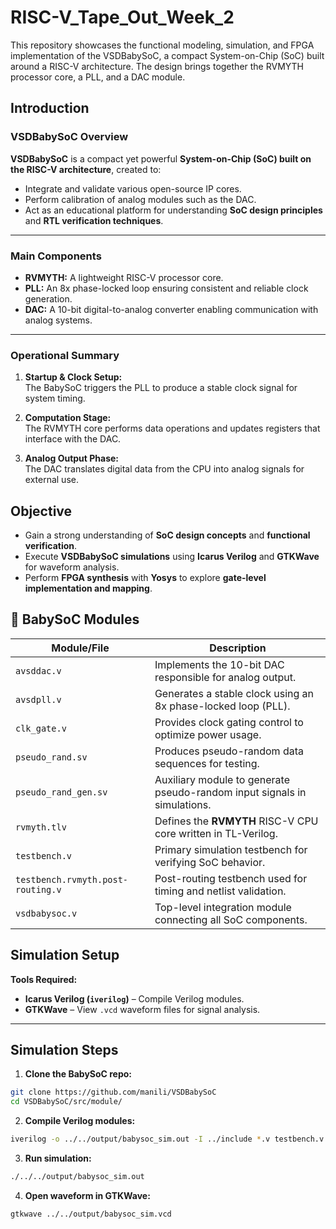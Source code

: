# RISC-V_Tape_Out_Week_2
This repository showcases the functional modeling, simulation, and FPGA implementation of the VSDBabySoC, a compact System-on-Chip (SoC) built around a RISC-V architecture. The design brings together the RVMYTH processor core, a PLL, and a DAC module.
## Introduction
### VSDBabySoC Overview

**VSDBabySoC** is a compact yet powerful **System-on-Chip (SoC) built on the RISC-V architecture**, created to:

- Integrate and validate various open-source IP cores.  
- Perform calibration of analog modules such as the DAC.  
- Act as an educational platform for understanding **SoC design principles** and **RTL verification techniques**.  

---

### Main Components

- **RVMYTH:** A lightweight RISC-V processor core.  
- **PLL:** An 8x phase-locked loop ensuring consistent and reliable clock generation.  
- **DAC:** A 10-bit digital-to-analog converter enabling communication with analog systems.  

---

### Operational Summary

1. **Startup & Clock Setup:**  
   The BabySoC triggers the PLL to produce a stable clock signal for system timing.  

2. **Computation Stage:**  
   The RVMYTH core performs data operations and updates registers that interface with the DAC.  

3. **Analog Output Phase:**  
   The DAC translates digital data from the CPU into analog signals for external use.  
## Objective

- Gain a strong understanding of **SoC design concepts** and **functional verification**.  
- Execute **VSDBabySoC simulations** using **Icarus Verilog** and **GTKWave** for waveform analysis.  
- Perform **FPGA synthesis** with **Yosys** to explore **gate-level implementation and mapping**.
## 🧩 BabySoC Modules

| Module/File                       | Description                                         |
| --------------------------------- | --------------------------------------------------- |
| `avsddac.v`                       | Implements the 10-bit DAC responsible for analog output. |
| `avsdpll.v`                       | Generates a stable clock using an 8x phase-locked loop (PLL). |
| `clk_gate.v`                      | Provides clock gating control to optimize power usage. |
| `pseudo_rand.sv`                  | Produces pseudo-random data sequences for testing. |
| `pseudo_rand_gen.sv`              | Auxiliary module to generate pseudo-random input signals in simulations. |
| `rvmyth.tlv`                      | Defines the **RVMYTH** RISC-V CPU core written in TL-Verilog. |
| `testbench.v`                     | Primary simulation testbench for verifying SoC behavior. |
| `testbench.rvmyth.post-routing.v` | Post-routing testbench used for timing and netlist validation. |
| `vsdbabysoc.v`                    | Top-level integration module connecting all SoC components. |
## Simulation Setup

**Tools Required:**

* **Icarus Verilog (`iverilog`)** – Compile Verilog modules.
* **GTKWave** – View `.vcd` waveform files for signal analysis.

---

## Simulation Steps

1. **Clone the BabySoC repo:**

```bash
git clone https://github.com/manili/VSDBabySoC
cd VSDBabySoC/src/module/
```

2. **Compile Verilog modules:**

```bash
iverilog -o ../../output/babysoc_sim.out -I ../include *.v testbench.v
```

3. **Run simulation:**

```bash
./../../output/babysoc_sim.out
```

4. **Open waveform in GTKWave:**

```bash
gtkwave ../../output/babysoc_sim.vcd
```
